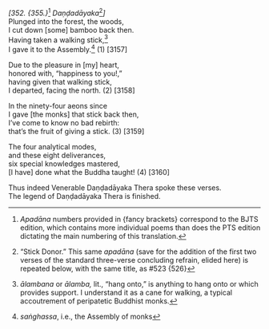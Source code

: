 *\[352. {355.}*[^1] *Daṇḍadāyaka*[^2]*\]*  
Plunged into the forest, the woods,  
I cut down \[some\] bamboo back then.  
Having taken a walking stick,[^3]  
I gave it to the Assembly.[^4] (1) \[3157\]

Due to the pleasure in \[my\] heart,  
honored with, “happiness to you!,”  
having given that walking stick,  
I departed, facing the north. (2) \[3158\]

In the ninety-four aeons since  
I gave \[the monks\] that stick back then,  
I’ve come to know no bad rebirth:  
that’s the fruit of giving a stick. (3) \[3159\]

The four analytical modes,  
and these eight deliverances,  
six special knowledges mastered,  
\[I have\] done what the Buddha taught! (4) \[3160\]

Thus indeed Venerable Daṇḍadāyaka Thera spoke these verses.  
The legend of Daṇḍadāyaka Thera is finished.  
[^1]: *Apadāna* numbers provided in {fancy brackets} correspond to the
    BJTS edition, which contains more individual poems than does the PTS
    edition dictating the main numbering of this translation.  
[^2]: “Stick Donor.” This same *apadāna* (save for the addition of the
    first two verses of the standard three-verse concluding refrain,
    elided here) is repeated below, with the same title, as \#523 {526}  
[^3]: *ālambana* or *ālamba,* lit., “hang onto,” is anything to hang
    onto or which provides support. I understand it as a cane for
    walking, a typical accoutrement of peripatetic Buddhist monks.  
[^4]: *saṅghassa*, i.e., the Assembly of monks
